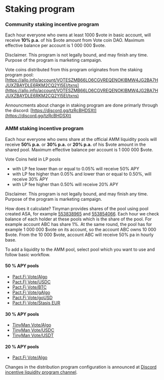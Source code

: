 # Staking program

### Community staking incentive program

Each hour everyone who owns at least 1000 $vote in basic account, will receive **10% p.a.** of his $vote amount from Vote coin DAO. Maximum effective balance per account is 1 000 000 $vote.

Disclaimer. This program is not legally bound, and may finish any time. Purpose of the program is marketing campaign.

Vote coins distributed from this program originates from the staking program pool: [https://allo.info/account/VOTESZMB66LO6CGVREQENOKIBMW4JG2BA7HJUXZBAYDLE6RKM2CQ2YI5EI/txns](https://allo.info/account/VOTESZMB66LO6CGVREQENOKIBMW4JG2BA7HJUXZBAYDLE6RKM2CQ2YI5EI/txns)

Announcments about change in staking program are done primarly through the discord: [https://discord.gg/tzRcBHDSXt](https://discord.gg/tzRcBHDSXt)

### AMM staking incentive program

Each hour everyone who owns share at the official AMM liquidity pools will receive **50% p.a.** or **30% p.a.** or **20% p.a.** of his $vote amount in the shared pool. Maximum effective balance per account is 1 000 000 $vote.

Vote Coins held in LP pools

* with LP fee lower than or equal to 0.05% will receive 50% APY
* with LP fee higher than 0.05% and lower than or equal to 0.50%, will receive 30% APY
* with LP fee higher than 0.50% will receive 20% APY

Disclaimer. This program is not legally bound, and may finish any time. Purpose of the program is marketing campaign.

How does it calculate? Tinyman provides shares of the pool using pool created ASA, for example [553838965](https://algoexplorer.io/asset/553838965) and [553854066](https://algoexplorer.io/asset/553854066). Each hour we check balance of each holder at these pools which is the share of the pool. For example account ABC has share 1%. At the same round, the pool has for example 1 000 000 $vote on its account, so the account ABC owns 10 000 $vote. From the 10 000 $vote, account ABC will receive 50% pa in hourly base.

To add a liquidity to the AMM pool, select pool which you want to use and follow basic workflow.

#### 50 % APY pools

* [Pact.Fi Vote/Algo](https://app.pact.fi/add-liquidity/1075389128)
* [Pact.FI Vote/USDC](https://app.pact.fi/add-liquidity/1075409914)
* [Pact.Fi Vote/BTC](https://app.pact.fi/add-liquidity/1075404856)
* [Pact.Fi Vote/gAlgo](https://app.pact.fi/add-liquidity/1078306383)
* [Pact.Fi Vote/goUSD](https://app.pact.fi/add-liquidity/1140609824)
* [Pact.Fi Vote/Stasis EUR](https://app.pact.fi/add-liquidity/1526758875)

#### 30 % APY pools

* [TinyMan Vote/Algo](https://app.tinyman.org/#/pool/GASYYNLRCSNPPIL6WQJNBP3BTEOYCGDLQZWPHF2IKVNDIWP7RNIPSBKM5Y/add-liquidity)
* [TinyMan Vote/USDC](https://app.tinyman.org/#/pool/2FN4QARVV5HWHS4E43PBEKOA6XE3DF2PEO23ICLQR5OTXMP7NRPAJDIMA4/add-liquidity)
* [TinyMan Vote/USDT](https://app.tinyman.org/#/pool/HYHZS7YIXM72QR5PUIV6MIEYVP2HOP4BLIQ7NP2GSIUYOS4GVAYYCVMZ3Y/add-liquidity)

#### 20 % APY pools

* [Pact.Fi Vote/Algo](https://app.pact.fi/add-liquidity/1075397410)

Changes in the distribution program configuration is announced at [Discord incentive liquidity program channel](https://discord.gg/vXwKxSH48n).
